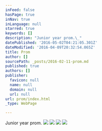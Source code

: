 ```yaml
---
inFeed: false
hasPage: true
inNav: true
inLanguage: null
starred: true
keywords: []
description: "Junior year prom.\_"
datePublished: '2016-05-02T04:21:05.301Z'
dateModified: '2016-04-09T20:32:54.065Z'
title: Prom
author: []
sourcePath: _posts/2016-02-11-prom.md
published: true
authors: []
publisher:
  favicon: null
  name: null
  domain: null
  url: null
url: prom/index.html
_type: WebPage

---
```

Junior year prom. ![](https://s3-us-west-2.amazonaws.com/the-grid-img/p/551c434e6fcb5ed8dc2f12a3f3ad534a839e1d0e.jpg)
![](https://s3-us-west-2.amazonaws.com/the-grid-img/p/7bb81bf8c1fe89a5ab355701ea45caa0904e28d3.jpg)
![](https://s3-us-west-2.amazonaws.com/the-grid-img/p/2e838d8708394909357bfdaa3ce250b4553dbcd1.jpg)
![](https://s3-us-west-2.amazonaws.com/the-grid-img/p/56fa68afe3c17b1cb0a3e5cab7f61333655bfc51.jpg)